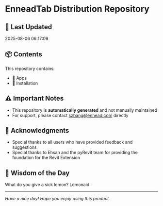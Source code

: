 # EnneadTab Distribution Repository

## 📅 Last Updated
2025-08-06 06:17:09



## 📦 Contents
This repository contains:
- 📂 Apps
- 📂 Installation

## ⚠️ Important Notes
- This repository is **automatically generated** and not manually maintained
- For support, please contact szhang@ennead.com directly

## 🙏 Acknowledgments
- Special thanks to all users who have provided feedback and suggestions
- Special thanks to Ehsan and the pyRevit team for providing the foundation for the Revit Extension

## 💭 Wisdom of the Day
What do you give a sick lemon? Lemonaid.

---
*Have a nice day! Hope you enjoy using this product.*
